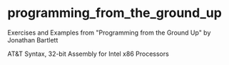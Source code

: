 # programming_from_the_ground_up

Exercises and Examples from "Programming from the Ground Up" by Jonathan Bartlett

AT&T Syntax, 32-bit Assembly for Intel x86 Processors
